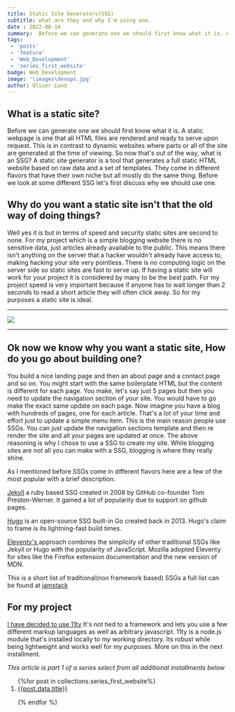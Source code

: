 ```yaml
---
title: Static Site Generators(SSG)
subtitle: what are they and why I'm using one.
date : 2022-08-14
summary:  Before we can generate one we should first know what it is. A static webpage is one that all HTML files are rendered and ready to serve upon request. This is in contrast to dynamic websites where parts or all of the site are generated at the time of viewing. So now that's out of the way, what is an SSG? A static site generator is a tool that generates a full static HTML website based on raw data and a set of templates. They come in different flavors that have their own niche but all mostly do the same thing. Before we look at some different SSG let's first discuss why we should use one.
tags: 
 - 'posts'
 - 'feature'
 - 'Web_Development'
 - 'series_first_website'
badge: Web_Development
image: '\images\devops.jpg'
author: Oliver Lund
---
```


## What is a static site?
 Before we can generate one we should first know what it is. A static webpage is one that all HTML files are rendered and ready to serve upon request. This is in contrast to dynamic websites where parts or all of the site are generated at the time of viewing. So now that's out of the way, what is an SSG? A static site generator is a tool that generates a full static HTML website based on raw data and a set of templates. They come in different flavors that have their own niche but all mostly do the same thing. Before we look at some different SSG let's first discuss why we should use one.

## Why do you want a static site isn't that the old way of doing things?
Well yes it is but in terms of speed and security static sites are second to none. 
For my project which is a simple blogging website there is no sensitive data, just articles already available to the public. This means there isn't anything on the server that a hacker wouldn't already have access to, making hacking your site very pointless. There is no computing logic on the server side so static sites are fast to serve up. If having a static site will work for your project it is considered by many to be the best path. For my project speed is very important because if anyone has to wait longer than 2 seconds to read a short article they will often click away. So for my purposes a static site is ideal. 

 ---
<img src="{{image}}" class="img-fluid">  

 ---

## Ok now we know why you want a static site, How do you go about building one?
 You build a nice landing page and then an about page and a contact page and so on. You might start with the same boilerplate HTML but the content is different for each page. You make, let's say just 5 pages but then you need to update the navigation section of your site. You would have to go make the exact same update on each page.  Now imagine you have a blog with hundreds of pages, one for each article. That's a lot of your time and effort just to update a simple menu item. This is the main reason people use SSGs. You can just update the navigation sections template and then re render the site and all your pages are updated at once. The above reasoning is why I chose to use a SSG to create my site. 
While blogging sites are not all you can make with a SSG, blogging is where they really shine.

As I mentioned before SSGs come in different flavors here are a few of the most popular with a brief description.

[Jekyll](https://jekyllrb.com/) a ruby based SSG created in 2008 by GitHub co-founder Tom Preston-Werner. It gained a lot of popularity due to support on github pages.


[Hugo](https://gohugo.io/) is an open-source SSG built-in Go created back in 2013. Hugo's claim to frame is its lightning-fast build times.


[Eleventy's ](https://www.11ty.dev/) approach combines the simplicity of other traditional SSGs like Jekyll or Hugo with the popularity of JavaScript. Mozilla adopted Eleventy for sites like the Firefox extension documentation and the new version of MDN.


This is a short list of traditional(non framework based) SSGs a full list can be found at [jamstack](https://jamstack.org/generators/)

## For my project 
[I have decided to use 11ty](https://dev.to/techthatconnect/11ty-my-ssg-of-choice-and-how-use-it-in-my-blog-2f43)
 It's not tied to a framework and lets you use a few different markup languages as well as arbitrary javascript. 11ty is a node.js module that's installed locally to my working directory. Its robust while being lightweight and works well for my purposes. More on this in the next installment.  
  

*This article is part 1 of a series*
*select from all additional installments below*
<ol>
{%for post in collections.series_first_website%}

<li>
<div class="card border d-inline m-2">
<a href="{{post.url}}" class="text-decoration-none">{{post.data.title}}</a>
</div>
</li>

{% endfor %}
</ol>
